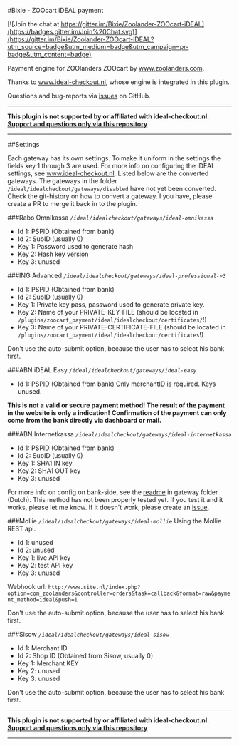 #Bixie - ZOOcart iDEAL payment

[![Join the chat at https://gitter.im/Bixie/Zoolander-ZOOcart-iDEAL](https://badges.gitter.im/Join%20Chat.svg)](https://gitter.im/Bixie/Zoolander-ZOOcart-iDEAL?utm_source=badge&utm_medium=badge&utm_campaign=pr-badge&utm_content=badge)

Payment engine for ZOOlanders ZOOcart by www.zoolanders.com.

Thanks to www.ideal-checkout.nl, whose engine is integrated in this plugin.

Questions and bug-reports via [issues](https://github.com/Bixie/Zoolander-ZOOcart-iDEAL/issues) on GitHub.

----

__This plugin is not supported by or affiliated with ideal-checkout.nl. [Support and questions only via this repository](https://github.com/Bixie/Zoolander-ZOOcart-iDEAL/issues)__

----

##Settings

Each gateway has its own settings. To make it uniform in the settings the fields key 1 through 3 are used. For more info on configuring the iDEAL settings, see www.ideal-checkout.nl.
Listed below are the converted gateways. The gateways in the folder `/ideal/idealcheckout/gateways/disabled` have not yet been converted. Check the git-history on how to convert a gateway. I you have, please create a PR to merge it back in to the plugin.

###Rabo Omnikassa
_`/ideal/idealcheckout/gateways/ideal-omnikassa`_

* Id 1: PSPID (Obtained from bank)
* Id 2: SubID (usually 0)
* Key 1: Password used to generate hash
* Key 2: Hash key version
* Key 3: unused

###ING Advanced
_`/ideal/idealcheckout/gateways/ideal-professional-v3`_

* Id 1: PSPID (Obtained from bank)
* Id 2: SubID (usually 0)
* Key 1: Private key pass, password used to generate private key.
* Key 2: Name of your PRIVATE-KEY-FILE (should be located in `/plugins/zoocart_payment/ideal/idealcheckout/certificates/`!)
* Key 3: Name of your PRIVATE-CERTIFICATE-FILE (should be located in `/plugins/zoocart_payment/ideal/idealcheckout/certificates`!)

Don't use the auto-submit option, because the user has to select his bank first.

###ABN iDEAL Easy
_`/ideal/idealcheckout/gateways/ideal-easy`_

* Id 1: PSPID (Obtained from bank)
Only merchantID is required. Keys unused.

**This is not a valid or secure payment method! The result of the payment in the website is only a indication!**
**Confirmation of the payment can only come from the bank directly via dashboard or mail.**

###ABN Internetkassa
_`/ideal/idealcheckout/gateways/ideal-internetkassa`_

* Id 1: PSPID (Obtained from bank)
* Id 2: SubID (usually 0)
* Key 1: SHA1 IN key
* Key 2: SHA1 OUT key
* Key 3: unused

For more info on config on bank-side, see the [readme](https://github.com/Bixie/Zoolander-ZOOcart-iDEAL/tree/master/ideal/idealcheckout/gateways/ideal-internetkassa) in gateway folder (Dutch).
This method has not been properly tested yet. If you test it and it works, please let me know. If it doesn't work, please create an [issue](https://github.com/Bixie/Zoolander-ZOOcart-iDEAL/issues).

###Mollie
_`/ideal/idealcheckout/gateways/ideal-mollie`_
Using the Mollie REST api.

* Id 1: unused
* Id 2: unused
* Key 1: live API key
* Key 2: test API key
* Key 3: unused

Webhook url: `http://www.site.nl/index.php?option=com_zoolanders&controller=orders&task=callback&format=raw&payment_method=ideal&push=1`

Don't use the auto-submit option, because the user has to select his bank first.

###Sisow
_`/ideal/idealcheckout/gateways/ideal-sisow`_

* Id 1: Merchant ID
* Id 2: Shop ID (Obtained from Sisow, usually 0)
* Key 1: Merchant KEY
* Key 2: unused
* Key 3: unused

Don't use the auto-submit option, because the user has to select his bank first.

----

__This plugin is not supported by or affiliated with ideal-checkout.nl. [Support and questions only via this repository](https://github.com/Bixie/Zoolander-ZOOcart-iDEAL/issues)__

----
